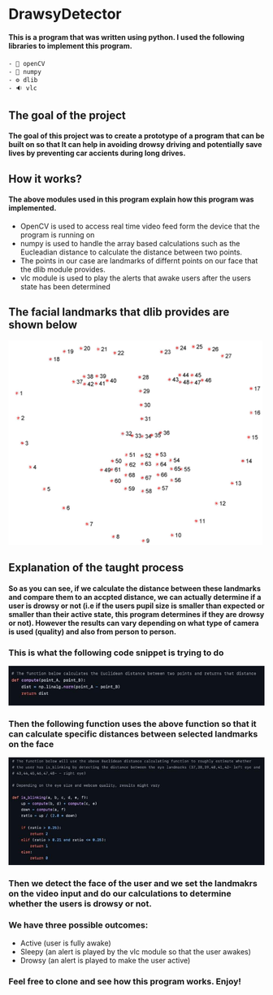 # DrawsyDetector
#### This is a program that was written using python. I used the following libraries to implement this program.
    - 💠 openCV
    - 🧊 numpy
    - ⚙️ dlib
    - 🔉 vlc
    
## The goal of the project
#### The goal of this project was to create a prototype of a program that can be built on so that It can help in avoiding drowsy driving and potentially save lives by preventing car accients during long drives.


## How it works?
#### The above modules used in this program explain how this program was implemented. 
- OpenCV is used to access real time video feed form the device that the program is running on 
- numpy is used to handle the array based calculations such as the Eucleadian distance to calculate the distance between two points. 
- The points in our case are landmarks of differnt points on our face that the dlib module provides.
- vlc module is used to play the alerts that awake users after the users state has been determined

## The facial landmarks that dlib provides are shown below
<img src =https://github.com/Nlege001/DrawsyDetector/blob/master/facial_landmarks_68markup.jpg width = 500>

## Explanation of the taught process
#### So as you can see, if we calculate the distance between these landmarks and compare them to an accpted distance, we can actually determine if a user is drowsy or not (i.e if the users pupil size is smaller than expected or smaller than their active state, this program determines if they are drowsy or not). However the results can vary depending on what type of camera is used (quality) and also from person to person.

### This is what the following code snippet is trying to do
<img src= https://github.com/Nlege001/DrawsyDetector/blob/master/snippet.jpg>

### Then the following function uses the above function so that it can calculate specific distances between selected landmarks on the face
<img src= https://github.com/Nlege001/DrawsyDetector/blob/master/snippet_2.jpg>

### Then we detect the face of the user and we set the landmakrs on the video input and do our calculations to determine whether the users is drowsy or not.
### We have three possible outcomes:
- Active (user is fully awake)
- Sleepy (an alert is played by the vlc module so that the user awakes)
- Drowsy (an alert is played to make the user active)
    
    
### Feel free to clone and see how this program works. Enjoy!

    
    

      
